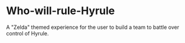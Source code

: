 # Who-will-rule-Hyrule
A "Zelda" themed experience for the user to build a team to battle over control of Hyrule. 
